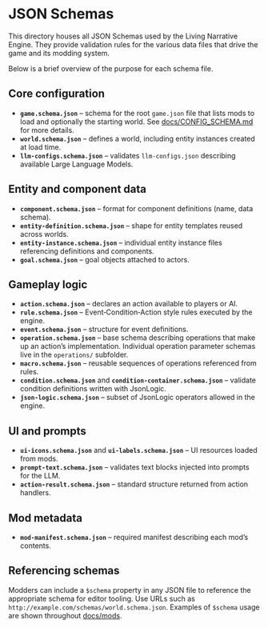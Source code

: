 # JSON Schemas

This directory houses all JSON Schemas used by the Living Narrative Engine. They provide validation rules for the various data files that drive the game and its modding system.

Below is a brief overview of the purpose for each schema file.

## Core configuration

- **`game.schema.json`** – schema for the root `game.json` file that lists mods to load and optionally the starting world. See [docs/CONFIG_SCHEMA.md](../../docs/CONFIG_SCHEMA.md) for more details.
- **`world.schema.json`** – defines a world, including entity instances created at load time.
- **`llm-configs.schema.json`** – validates `llm-configs.json` describing available Large Language Models.

## Entity and component data

- **`component.schema.json`** – format for component definitions (name, data schema).
- **`entity-definition.schema.json`** – shape for entity templates reused across worlds.
- **`entity-instance.schema.json`** – individual entity instance files referencing definitions and components.
- **`goal.schema.json`** – goal objects attached to actors.

## Gameplay logic

- **`action.schema.json`** – declares an action available to players or AI.
- **`rule.schema.json`** – Event‑Condition‑Action style rules executed by the engine.
- **`event.schema.json`** – structure for event definitions.
- **`operation.schema.json`** – base schema describing operations that make up an action’s implementation. Individual operation parameter schemas live in the `operations/` subfolder.
- **`macro.schema.json`** – reusable sequences of operations referenced from rules.
- **`condition.schema.json`** and **`condition-container.schema.json`** – validate condition definitions written with JsonLogic.
- **`json-logic.schema.json`** – subset of JsonLogic operators allowed in the engine.

## UI and prompts

- **`ui-icons.schema.json`** and **`ui-labels.schema.json`** – UI resources loaded from mods.
- **`prompt-text.schema.json`** – validates text blocks injected into prompts for the LLM.
- **`action-result.schema.json`** – standard structure returned from action handlers.

## Mod metadata

- **`mod-manifest.schema.json`** – required manifest describing each mod’s contents.

## Referencing schemas

Modders can include a `$schema` property in any JSON file to reference the appropriate schema for editor tooling. Use URLs such as `http://example.com/schemas/world.schema.json`. Examples of `$schema` usage are shown throughout [docs/mods](../../docs/mods/).

